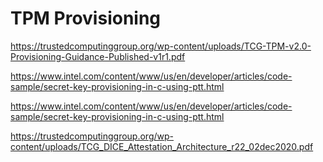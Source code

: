 # TPM Provisioning

https://trustedcomputinggroup.org/wp-content/uploads/TCG-TPM-v2.0-Provisioning-Guidance-Published-v1r1.pdf

https://www.intel.com/content/www/us/en/developer/articles/code-sample/secret-key-provisioning-in-c-using-ptt.html


https://www.intel.com/content/www/us/en/developer/articles/code-sample/secret-key-provisioning-in-c-using-ptt.html


https://trustedcomputinggroup.org/wp-content/uploads/TCG_DICE_Attestation_Architecture_r22_02dec2020.pdf